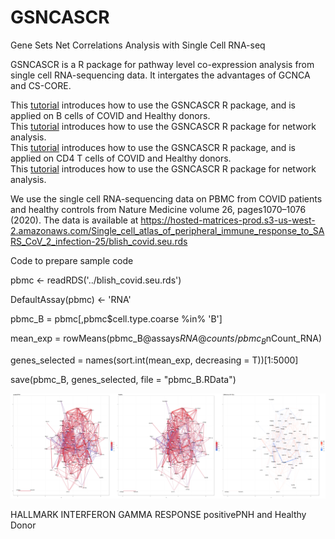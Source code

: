 # GSNCASCR
Gene Sets Net Correlations Analysis with Single Cell RNA-seq

GSNCASCR is a R package for pathway level co-expression analysis from single cell RNA-sequencing data. It intergates the advantages of GCNCA and CS-CORE.

This [tutorial](https://htmlpreview.github.io/?https://github.com/shouguog/GSNCASCR/blob/main/vignette/COVIDBcell.html) introduces how to use the GSNCASCR R package, and is applied on B cells of COVID and Healthy donors.
<br>
This [tutorial](https://htmlpreview.github.io/?https://github.com/shouguog/GSNCASCR/blob/main/vignette/COVIDBcell_networkAnalysis.html) introduces how to use the GSNCASCR R package for network analysis.
<br>
This [tutorial](https://htmlpreview.github.io/?https://github.com/shouguog/GSNCASCR/blob/main/vignette/COVIDCD4Tcell.html) introduces how to use the GSNCASCR R package, and is applied on CD4 T cells of COVID and Healthy donors.
<br>
This [tutorial](https://htmlpreview.github.io/?https://github.com/shouguog/GSNCASCR/blob/main/vignette/COVIDCD4Tcell_networkAnalysis.html) introduces how to use the GSNCASCR R package for network analysis.
<br>

We use the single cell RNA-sequencing data on PBMC from COVID patients and healthy controls from Nature Medicine volume 26, pages1070–1076 (2020). The data is available at https://hosted-matrices-prod.s3-us-west-2.amazonaws.com/Single_cell_atlas_of_peripheral_immune_response_to_SARS_CoV_2_infection-25/blish_covid.seu.rds

Code to prepare sample code

pbmc <- readRDS('../blish_covid.seu.rds')

DefaultAssay(pbmc) <- 'RNA'

pbmc_B = pbmc[,pbmc$cell.type.coarse %in% 'B']

mean_exp = rowMeans(pbmc_B@assays$RNA@counts/pbmc_B$nCount_RNA)

genes_selected = names(sort.int(mean_exp, decreasing = T))[1:5000]

save(pbmc_B, genes_selected, file = "pbmc_B.RData")


<p align="center">
  <img src="rank_1_HALLMARK_INTERFERON_GAMMA_RESPONSE_positivePNH_Healthy_Diff.png" width="1200" title="networks">
</p>
HALLMARK INTERFERON GAMMA RESPONSE positivePNH and Healthy Donor


